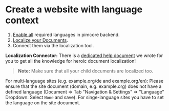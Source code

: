 # Create a website with language context

1. [Enable all](https://pimcore.com/docs/platform/Pimcore/Multi_Language_i18n/) required languages in pimcore backend.
2. [Localize your Documents](https://pimcore.com/docs/platform/Pimcore/Multi_Language_i18n/Localize_your_Documents/).
3. Connect them via the localization tool.

**Localization Connector:** There is a [dedicated help document](100_LocalizeDocuments.md) we wrote for you to get all the knowledge for heroic document localization!

> **Note:** Make sure that all your child documents are localized too.

For multi-language sites (e.g. example.org/de and example.org/en): Please ensure that the site document (domain, e.g. example.org) does not have a defined language (Document => Tab "Navigation & Settings" => "Language" Dropdown: Select `None` and save). 
For singe-language sites you have to set the language on the site document.

